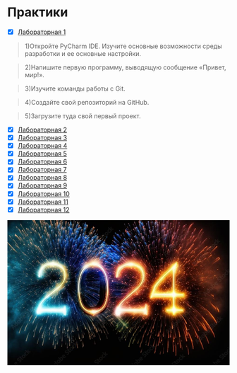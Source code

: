 # Практики

- [x] [Лабораторная 1](lab_01)

>1)Откройте PyCharm IDE. Изучите основные возможности среды разработки и ее основные настройки.

>2)Напишите первую программу, выводящую сообщение «Привет, мир!».

>3)Изучите команды работы с Git.

>4)Создайте свой репозиторий на GitHub.

>5)Загрузите туда свой первый проект.

- [x] [Лабораторная 2](lab_02)
- [x] [Лабораторная 3](lab_03)
- [x] [Лабораторная 4](lab_04)
- [x] [Лабораторная 5](lab_05)
- [x] [Лабораторная 6](lab_06)
- [x] [Лабораторная 7](lab_07)
- [x] [Лабораторная 8](lab_08)
- [x] [Лабораторная 9](lab_09)
- [x] [Лабораторная 10](lab_10) 
- [x] [Лабораторная 11](lab_11)
- [x] [Лабораторная 12](lab_12)

<p align="center">
  <img src="lab_08/2024_new.jpg">
  <br/>
</p>
